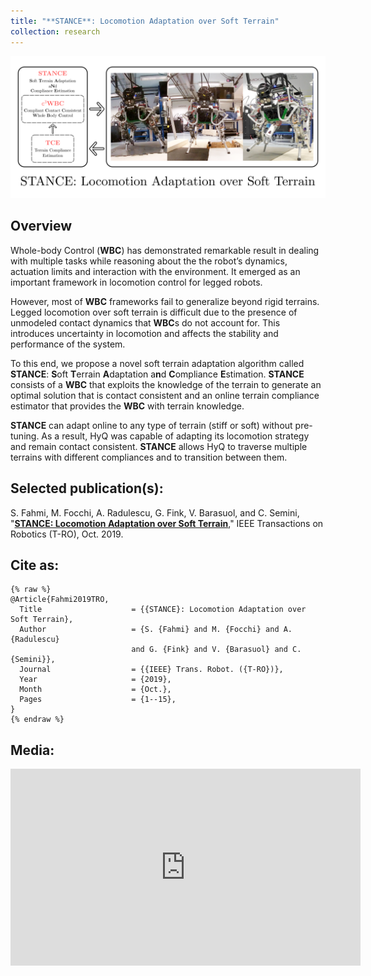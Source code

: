 ```yaml
---
title: "**STANCE**: Locomotion Adaptation over Soft Terrain"
collection: research
---
```


<img src="/assets/images/stance.png"
     alt="Markdown Monster icon"
     />

## Overview
Whole-body Control (**WBC**) has demonstrated remarkable result in dealing with multiple tasks while reasoning about the  the robot’s dynamics, actuation limits and interaction with the environment. It emerged as an important framework in locomotion control for legged robots. 

However, most of **WBC** frameworks fail to generalize beyond rigid terrains. Legged locomotion over soft terrain is difficult due to the presence of unmodeled contact dynamics that **WBC**s do not account for. This introduces uncertainty in locomotion and affects the stability and performance of the system.

To this end, we propose a novel soft terrain adaptation algorithm called **STANCE**: **S**oft **T**errain **A**daptation a**n**d **C**ompliance **E**stimation. **STANCE** consists of a **WBC** that exploits the knowledge of the terrain to generate an optimal solution that is contact consistent and an online terrain compliance estimator that provides the **WBC** with terrain knowledge. 

**STANCE** can adapt online to any type of terrain (stiff or soft) without pre-tuning. As a result, HyQ was capable of adapting its locomotion strategy and remain contact consistent. **STANCE** allows HyQ to traverse multiple terrains with different compliances and to transition between them. 

## Selected publication(s): 
S. Fahmi, M. Focchi, A. Radulescu, G. Fink, V. Barasuol, and C. Semini, "[__STANCE: Locomotion Adaptation over Soft Terrain__](https://iit-dlslab.github.io/papers/fahmi19tro.pdf)," IEEE Transactions on Robotics (T-RO), Oct. 2019.

## Cite as:
```
{% raw %}
@Article{Fahmi2019TRO,
  Title                    = {{STANCE}: Locomotion Adaptation over Soft Terrain},
  Author                   = {S. {Fahmi} and M. {Focchi} and A. {Radulescu} 
                           and G. {Fink} and V. {Barasuol} and C. {Semini}},
  Journal                  = {{IEEE} Trans. Robot. ({T-RO})},
  Year                     = {2019},
  Month                    = {Oct.},
  Pages                    = {1--15},
}
{% endraw %}
```
## Media:
<iframe width="560" height="315" src="https://www.youtube.com/embed/rINRnicv7_I?autoplay=0" frameborder="0" allow="accelerometer; autoplay; encrypted-media; gyroscope; picture-in-picture" allowfullscreen></iframe>


<!--
How can quadrupeds walk over soft terrain?
We present STANCE which stands for Soft Terrain Adaptation and Compliance Estimation. 
STANCE is an online soft terrain adaptation algorithm that can adapt to any type of terrain compliance (stiff or soft). 
With STANCE, HyQ can adapt its locomotion strategy and walk over multiple terrains with different compliance without pre-tuning.

STANCE is now accepted at the IEEE Transactions on Robotics. 
- Updated preprint: https://lnkfi.re/STANCE_paper
- Blog: https://shamelfahmi.com/research/stance/
- The prequel of this work can be found in: https://ieeexplore.ieee.org/stamp/stamp.jsp?arnumber=8678400
- For more information, visit the DLS lab website: https://dls.iit.it
-->